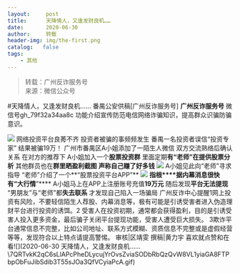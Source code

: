 ```yaml
---
layout:     post
title:      天降情人，又逢发财良机……
date:       2020-06-30
author:     转载
header-img: img/the-first.png
catalog:   false
tags:
    - 其他
---
```


<blockquote><p>转载：广州反诈服务号<br>
来源：微信公众号</p></blockquote>

#天降情人，又逢发财良机……
番禺公安供稿[广州反诈服务号]
**广州反诈服务号**
微信号gh_79f32a34aa8c
功能介绍宣传防范电信网络诈骗知识，提高群众识骗防骗意识。

![]({{site.baseurl}}/postimg/U80CvqU0rQqvZbSOSmwxZN70aEjJicUknEsOVibWduJibibHHLickETbXu3KmQPxZ2r2JZ98KBibUToh2iaJtrMsAJRlg.gif)
网络投资平台良莠不齐
投资者被骗的事频频发生
番禺一名投资者误信“投资专家”
结果被骗19万！
广州市番禺区A小姐添加了一陌生人微信
双方交流熟络后确认关系
在对方的推荐下
A小姐加入一个**股票投资群**
里面定期**有“老师”在提供股票分析**
其他群员也在**群里晒盈利截图**
**声称自己赚了好多钱**
![]({{site.baseurl}}/postimg/U80CvqU0rQqvZbSOSmwxZN70aEjJicUknowuk0GJVjMbEgUygbVhW9M1k6zBMHwLD59VvibHwkkWI6zPZ02bZOVg.jpeg)
A小姐见此向“老师”寻求指导
“老师”介绍了一个**“股票投资平台APP”**
![]({{site.baseurl}}/postimg/U80CvqU0rQqvZbSOSmwxZN70aEjJicUknRtswYIuFR6bx9zcoibnhibdvuXeCFcbM56iaiaZp1J5XehicbOcWSxLIcpg.jpeg)
**指根****据内幕消息很快有“大行情**”****
A小姐马上在APP上注册账号充值**19万元**
随后发现**平台无法提现**
“男朋友”与“老师”都**失去联系**
才发现自己陷入一场骗局
广州反诈中心提醒1网上投资有风险，不要轻信陌生人荐股、内幕消息等，极有可能是引诱受害者进入伪造理财平台进行投资的诱饵。2
受害人在投资初期，通常都会获得盈利，目的是引诱受害人投入更多资金，最后骗子关闭平台提现功能，受害人遭受巨大损失。
3欺诈平台通常信息不完整，比如公司地址、联系方式模糊、资质信息不完整或是虚假经营等等，发现符合以上特点请提高警惕。
审核|区靖雯
撰稿|黄力宇
喜欢就点赞和在看![](2020-06-30
天降情人，又逢发财良机……\\7QRTvkK2qC6sLlAPcPheDLycujYrOvsZviaSODbRbQzQvW8VL1yiaGA8FTPbpObFuJibSdib3T55sJOa3QfVCyiaPcA.gif)
